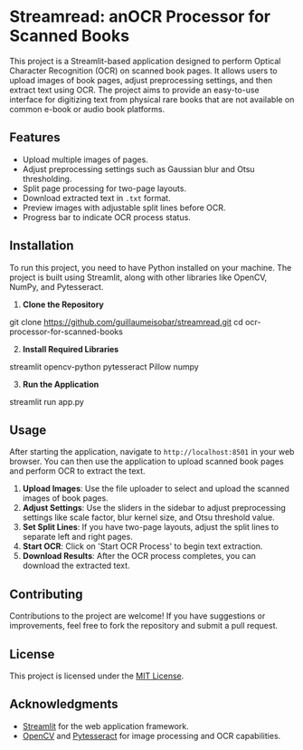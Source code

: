 # Streamread: anOCR Processor for Scanned Books

This project is a Streamlit-based application designed to perform Optical Character Recognition (OCR) on scanned book pages. It allows users to upload images of book pages, adjust preprocessing settings, and then extract text using OCR. The project aims to provide an easy-to-use interface for digitizing text from physical rare books that are not available on common e-book or audio book platforms.

## Features

- Upload multiple images of pages.
- Adjust preprocessing settings such as Gaussian blur and Otsu thresholding.
- Split page processing for two-page layouts.
- Download extracted text in `.txt` format.
- Preview images with adjustable split lines before OCR.
- Progress bar to indicate OCR process status.

## Installation

To run this project, you need to have Python installed on your machine. The project is built using Streamlit, along with other libraries like OpenCV, NumPy, and Pytesseract.

1. **Clone the Repository**

git clone https://github.com/guillaumeisobar/streamread.git
cd ocr-processor-for-scanned-books

2. **Install Required Libraries**

streamlit
opencv-python
pytesseract
Pillow
numpy

3. **Run the Application**

streamlit run app.py

## Usage

After starting the application, navigate to `http://localhost:8501` in your web browser. You can then use the application to upload scanned book pages and perform OCR to extract the text.

1. **Upload Images**: Use the file uploader to select and upload the scanned images of book pages.
2. **Adjust Settings**: Use the sliders in the sidebar to adjust preprocessing settings like scale factor, blur kernel size, and Otsu threshold value.
3. **Set Split Lines**: If you have two-page layouts, adjust the split lines to separate left and right pages.
4. **Start OCR**: Click on 'Start OCR Process' to begin text extraction.
5. **Download Results**: After the OCR process completes, you can download the extracted text.

## Contributing

Contributions to the project are welcome! If you have suggestions or improvements, feel free to fork the repository and submit a pull request.

## License

This project is licensed under the [MIT License](LICENSE).

## Acknowledgments

- [Streamlit](https://streamlit.io/) for the web application framework.
- [OpenCV](https://opencv.org/) and [Pytesseract](https://github.com/madmaze/pytesseract) for image processing and OCR capabilities.


